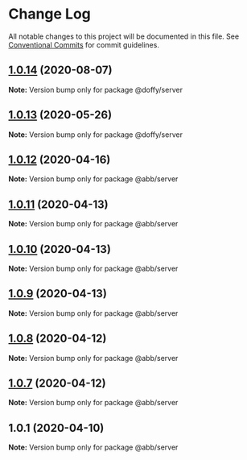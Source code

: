 # Change Log

All notable changes to this project will be documented in this file.
See [Conventional Commits](https://conventionalcommits.org) for commit guidelines.

## [1.0.14](https://github.com/Jamesley55/Doffy/compare/v1.0.13...v1.0.14) (2020-08-07)

**Note:** Version bump only for package @doffy/server





## [1.0.13](https://github.com/Jamesley55/NewApp/compare/v1.0.12...v1.0.13) (2020-05-26)

**Note:** Version bump only for package @doffy/server





## [1.0.12](https://github.com/Jamesley55/NewApp/compare/v0.0.0...v1.0.12) (2020-04-16)

**Note:** Version bump only for package @abb/server





## [1.0.11](https://github.com/Jamesley55/NewApp/compare/v1.0.10...v1.0.11) (2020-04-13)

**Note:** Version bump only for package @abb/server





## [1.0.10](https://github.com/Jamesley55/NewApp/compare/v1.0.9...v1.0.10) (2020-04-13)

**Note:** Version bump only for package @abb/server





## [1.0.9](https://github.com/Jamesley55/NewApp/compare/v1.0.8...v1.0.9) (2020-04-13)

**Note:** Version bump only for package @abb/server





## [1.0.8](https://github.com/Jamesley55/NewApp/compare/v1.0.7...v1.0.8) (2020-04-12)

**Note:** Version bump only for package @abb/server





## [1.0.7](https://github.com/Jamesley55/NewApp/compare/v1.0.6...v1.0.7) (2020-04-12)

**Note:** Version bump only for package @abb/server





## 1.0.1 (2020-04-10)

**Note:** Version bump only for package @abb/server
